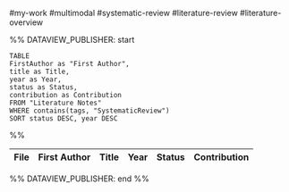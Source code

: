 #my-work #multimodal #systematic-review #literature-review #literature-overview  


%% DATAVIEW_PUBLISHER: start
```dataview
TABLE
FirstAuthor as "First Author",
title as Title,
year as Year,   
status as Status,  
contribution as Contribution  
FROM "Literature Notes"
WHERE contains(tags, "SystematicReview")
SORT status DESC, year DESC  
```
%%

| File | First Author | Title | Year | Status | Contribution |
| ---- | ------------ | ----- | ---- | ------ | ------------ |

%% DATAVIEW_PUBLISHER: end %%